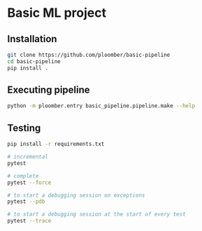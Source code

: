 # Basic ML project


## Installation

```bash
git clone https://github.com/ploomber/basic-pipeline
cd basic-pipeline
pip install .
```

## Executing pipeline

```bash
python -m ploomber.entry basic_pipeline.pipeline.make --help
```

## Testing

```bash
pip install -r requirements.txt

# incremental
pytest

# complete
pytest --force

# to start a debugging session on exceptions
pytest --pdb

# to start a debugging session at the start of every test
pytest --trace
```
